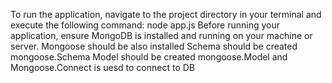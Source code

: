 To run the application, navigate to the project directory in your terminal and execute the following command:
node app.js
Before running your application, ensure MongoDB is installed and running on your machine or server. 
Mongoose should be also installed
Schema should be created mongoose.Schema
Model should be created mongoose.Model
and
Mongoose.Connect is uesd to connect to DB
